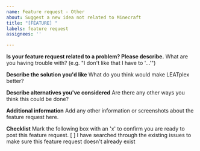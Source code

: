 ```yaml
---
name: Feature request - Other
about: Suggest a new idea not related to Minecraft
title: "[FEATURE] "
labels: feature request
assignees: ''

---
```


**Is your feature request related to a problem? Please describe.**
What are you having trouble with? (e.g. "I don't like that I have to '...'")

**Describe the solution you'd like**
What do you think would make LEATplex better?

**Describe alternatives you've considered**
Are there any other ways you think this could be done?

**Additional information**
Add any other information or screenshots about the feature request here.

**Checklist**
Mark the following box with an 'x' to confirm you are ready to post this feature request.
[ ] I have searched through the existing issues to make sure this feature request doesn't already exist
